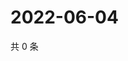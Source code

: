 # 2022-06-04

共 0 条

<!-- BEGIN WEIBO -->
<!-- 最后更新时间 Sat Jun 04 2022 23:12:06 GMT+0800 (China Standard Time) -->

<!-- END WEIBO -->
